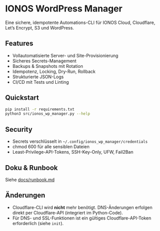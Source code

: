 # IONOS WordPress Manager

Eine sichere, idempotente Automations-CLI für IONOS Cloud, Cloudflare, Let’s Encrypt, S3 und WordPress.

## Features
- Vollautomatisierte Server- und Site-Provisionierung
- Sicheres Secrets-Management
- Backups & Snapshots mit Rotation
- Idempotenz, Locking, Dry-Run, Rollback
- Strukturierte JSON-Logs
- CI/CD mit Tests und Linting

## Quickstart
```bash
pip install -r requirements.txt
python3 src/ionos_wp_manager.py --help
```

## Security
- Secrets verschlüsselt in `~/.config/ionos_wp_manager/credentials`
- chmod 600 für alle sensiblen Dateien
- Least-Privilege-API-Tokens, SSH-Key-Only, UFW, Fail2Ban

## Doku & Runbook
Siehe [docs/runbook.md](docs/runbook.md)

## Änderungen
- Cloudflare-CLI wird **nicht** mehr benötigt. DNS-Änderungen erfolgen direkt per Cloudflare-API (integriert im Python-Code).
- Für DNS- und SSL-Funktionen ist ein gültiges Cloudflare-API-Token erforderlich (siehe `init`).
